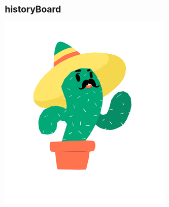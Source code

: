 # historyBoard
![alt text](https://github.com/camsin/historyBoard/blob/dev/public/images/pedro.png)
